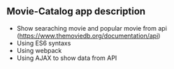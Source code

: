 ## Movie-Catalog app description
- Show searaching movie and popular movie from api (https://www.themoviedb.org/documentation/api)
- Using ES6 syntaxs
- Using webpack
- Using AJAX to show data from API
